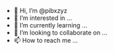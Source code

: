 - 👋 Hi, I’m @pibxzyz
- 👀 I’m interested in ...
- 🌱 I’m currently learning ...
- 💞️ I’m looking to collaborate on ...
- 📫 How to reach me ...

<!---
pibxzyz/pibxzyz is a ✨ special ✨ repository because its `README.md` (this file) appears on your GitHub profile.
You can click the Preview link to take a look at your changes.
--->
